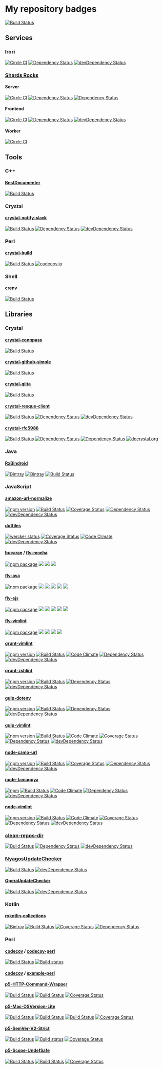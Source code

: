 # My repository badges

[![Build Status](https://snap-ci.com/pine613/badges/branch/master/build_image)](https://snap-ci.com/pine613/badges/branch/master)

## Services

### [Irori](https://github.com/pine613/Irori)

[![Circle CI](https://img.shields.io/circleci/project/pine613/Irori/master.svg?style=flat-square)](https://circleci.com/gh/pine613/Irori)
[![Dependency Status](https://img.shields.io/david/pine613/Irori.svg?style=flat-square)](https://david-dm.org/pine613/Irori)
[![devDependency Status](https://img.shields.io/david/dev/pine613/Irori.svg?style=flat-square)](https://david-dm.org/pine613/Irori#info=devDependencies)

### [Shards Rocks](https://shards.rocks/)

#### Server

[![Circle CI](https://img.shields.io/circleci/project/shardsrocks/sharock-server/master.svg)](https://circleci.com/gh/shardsrocks/sharock-server/tree/master)
[![Dependency Status](https://shards.rocks/badge/github/shardsrocks/sharock-api-server/status.svg)](https://shards.rocks/github/shardsrocks/sharock-api-server)
[![Dependency Status](https://shards.rocks/badge/github/shardsrocks/sharock-api-server/dev_status.svg)](https://shards.rocks/github/shardsrocks/sharock-api-server)

#### Frontend

[![Circle CI](https://img.shields.io/circleci/project/shardsrocks/sharock-frontend/master.svg)](https://circleci.com/gh/shardsrocks/sharock-frontend/tree/master)
[![Dependency Status](https://david-dm.org/shardsrocks/sharock-frontend.svg)](https://david-dm.org/shardsrocks/sharock-frontend)
[![devDependency Status](https://david-dm.org/shardsrocks/sharock-frontend/dev-status.svg)](https://david-dm.org/shardsrocks/sharock-frontend#info=devDependencies)

#### Worker

[![Circle CI](https://img.shields.io/circleci/project/shardsrocks/sharock-worker/master.svg)](https://circleci.com/gh/shardsrocks/sharock-worker/tree/master)

## Tools

### C++

#### [BestDocumenter](https://github.com/pine613/BestDocumenter)

[![Build Status](https://travis-ci.org/pine613/BestDocumenter.svg?branch=master)](https://travis-ci.org/pine613/BestDocumenter)

### Crystal

#### [crystal-notify-slack](https://github.com/pine613/crystal-notify-slack)

[![Build Status](https://travis-ci.org/pine613/crystal-notify-slack.svg?branch=master)](https://travis-ci.org/pine613/crystal-notify-slack)
[![Dependency Status](https://shards.rocks/badge/github/pine613/crystal-notify-slack/status.svg)](https://shards.rocks/github/pine613/crystal-notify-slack)
[![devDependency Status](https://shards.rocks/badge/github/pine613/crystal-notify-slack/dev_status.svg)](https://shards.rocks/github/pine613/crystal-notify-slack)

### Perl

#### [crystal-build](https://github.com/pine613/crystal-build)

[![Build Status](https://travis-ci.org/pine613/crystal-build.svg?branch=master)](https://travis-ci.org/pine613/crystal-build)
[![codecov.io](http://codecov.io/github/pine613/crystal-build/coverage.svg?branch=master)](http://codecov.io/github/pine613/crystal-build?branch=master)

### Shell

#### [crenv](https://github.com/pine613/crenv)

[![Build Status](https://travis-ci.org/pine613/crenv.svg?branch=master)](https://travis-ci.org/pine613/crenv)

## Libraries

### Crystal

#### [crystal-connpass](https://github.com/pine613/crystal-connpass)

[![Build Status](https://travis-ci.org/pine613/crystal-connpass.svg?branch=master)](https://travis-ci.org/pine613/crystal-connpass)

#### [crystal-github-simple](https://github.com/pine613/crystal-github-simple)

[![Build Status](https://travis-ci.org/pine613/crystal-github-simple.svg)](https://travis-ci.org/pine613/crystal-github-simple)

#### [crystal-qiita](https://github.com/pine613/crystal-qiita)

[![Build Status](https://travis-ci.org/pine613/crystal-qiita.svg)](https://travis-ci.org/pine613/crystal-qiita)

#### [crystal-resque-client](https://github.com/pine613/crystal-resque-client)

[![Build Status](https://travis-ci.org/pine613/crystal-resque-client.svg?branch=master)](https://travis-ci.org/pine613/crystal-resque-client)
[![Dependency Status](https://shards.rocks/badge/github/pine613/crystal-resque-client/status.svg)](https://shards.rocks/github/pine613/crystal-resque-client)
[![devDependency Status](https://shards.rocks/badge/github/pine613/crystal-resque-client/dev_status.svg)](https://shards.rocks/github/pine613/crystal-resque-client)

#### [crystal-rfc5988](https://github.com/pine613/crystal-rfc5988)

[![Build Status](https://travis-ci.org/pine613/crystal-rfc5988.svg?branch=master)](https://travis-ci.org/pine613/crystal-rfc5988)
[![Dependency Status](https://shards.rocks/badge/github/pine613/crystal-rfc5988/status.svg)](https://shards.rocks/github/pine613/crystal-rfc5988)
[![Dependency Status](https://shards.rocks/badge/github/pine613/crystal-rfc5988/dev_status.svg)](https://shards.rocks/github/pine613/crystal-rfc5988)
[![docrystal.org](http://docrystal.org/badge.svg?style=round)](http://docrystal.org/github.com/pine613/crystal-rfc5988)

### Java

#### [RxBindroid](https://github.com/pine613/RxBindroid)

[![Bintray](https://img.shields.io/bintray/v/pinemz/maven/rxbindroid.svg?style=flat-square)](https://bintray.com/pinemz/maven/rxbindroid/view)
[![Bintray](https://img.shields.io/bintray/v/pinemz/maven/rxbindroid-kotlin.svg?style=flat-square)](https://bintray.com/pinemz/maven/rxbindroid-kotlin/view)
[![Build Status](https://img.shields.io/travis/pine613/RxBindroid/master.svg?style=flat-square)](https://travis-ci.org/pine613/RxBindroid)

### JavaScript

#### [amazon-url-normalize](https://github.com/pine613/amznjp-url-normalize)

[![npm version](https://badge.fury.io/js/amznjp-url-normalize.svg)](http://badge.fury.io/js/amznjp-url-normalize)
[![Build Status](https://travis-ci.org/pine613/amznjp-url-normalize.svg?branch=master)](https://travis-ci.org/pine613/amznjp-url-normalize)
[![Coverage Status](https://coveralls.io/repos/pine613/amznjp-url-normalize/badge.svg?branch=master)](https://coveralls.io/r/pine613/amznjp-url-normalize?branch=master)
[![Dependency Status](https://david-dm.org/pine613/amznjp-url-normalize.svg)](https://david-dm.org/pine613/amznjp-url-normalize)
[![devDependency Status](https://david-dm.org/pine613/amznjp-url-normalize/dev-status.svg)](https://david-dm.org/pine613/amznjp-url-normalize#info=devDependencies)

#### [dotfiles](https://github.com/pine613/dotfiles)

[![wercker status](https://img.shields.io/wercker/ci/54f5f52d1afdc9f97c000564.svg?style=flat-square)](https://app.wercker.com/project/bykey/0f3a3fac65929edc8fd6e53818d5aba6)
[![Coverage Status](https://img.shields.io/coveralls/pine613/dotfiles/master.svg?style=flat-square)](https://coveralls.io/r/pine613/dotfiles)
[![Code Climate](https://img.shields.io/codeclimate/github/pine613/dotfiles.svg?style=flat-square)](https://codeclimate.com/github/pine613/dotfiles)
[![devDependency Status](https://img.shields.io/david/dev/pine613/dotfiles.svg?style=flat-square)](https://david-dm.org/pine613/dotfiles#info=devDependencies)

#### [bucaran](https://github.com/bucaran) / [fly-mocha](https://github.com/bucaran/fly-mocha)

[![npm package](https://img.shields.io/npm/v/fly-mocha.svg?style=flat-square)](https://www.npmjs.org/package/fly-mocha)
[![](http://img.shields.io/travis/bucaran/fly-mocha.svg?style=flat-square)](https://travis-ci.org/bucaran/fly-mocha)
[![](https://img.shields.io/david/bucaran/fly-mocha.svg?style=flat-square)](https://david-dm.org/bucaran/fly-mocha)
[![](https://img.shields.io/david/dev/bucaran/fly-mocha.svg?style=flat-square)](https://david-dm.org/bucaran/fly-mocha#info=devDependencies&view=table)

#### [fly-ava](https://github.com/pine613/fly-ava)

[![npm package](https://img.shields.io/npm/v/fly-ava.svg?style=flat-square)](https://www.npmjs.org/package/fly-ava)
[![](http://img.shields.io/travis/pine613/fly-ava.svg?style=flat-square)](https://travis-ci.org/pine613/fly-ava)
[![](https://img.shields.io/appveyor/ci/pine613/fly-ava/master.svg?style=flat-square)](https://ci.appveyor.com/project/pine613/fly-ava/branch/master)
[![](https://img.shields.io/codeclimate/github/pine613/fly-ava.svg?style=flat-square)](https://codeclimate.com/github/pine613/fly-ava)
[![](https://img.shields.io/david/pine613/fly-ava.svg?style=flat-square)](https://david-dm.org/pine613/fly-ava)
[![](https://img.shields.io/david/dev/pine613/fly-ava.svg?style=flat-square)](https://david-dm.org/pine613/fly-ava#info=devDependencies&view=table)

#### [fly-ejs](https://github.com/pine613/fly-ejs)

[![npm package](https://img.shields.io/npm/v/fly-ejs.svg?style=flat-square)](https://www.npmjs.org/package/fly-ejs)
[![](http://img.shields.io/travis/pine613/fly-ejs.svg?style=flat-square)](https://travis-ci.org/pine613/fly-ejs)
[![](https://img.shields.io/appveyor/ci/pine613/fly-ejs/master.svg?style=flat-square)](https://ci.appveyor.com/project/pine613/fly-ejs/branch/master)
[![](https://img.shields.io/codeclimate/github/pine613/fly-ejs.svg?style=flat-square)](https://codeclimate.com/github/pine613/fly-ejs)
[![](https://img.shields.io/david/pine613/fly-ejs.svg?style=flat-square)](https://david-dm.org/pine613/fly-ejs)
[![](https://img.shields.io/david/dev/pine613/fly-ejs.svg?style=flat-square)](https://david-dm.org/pine613/fly-ejs#info=devDependencies&view=table)

#### [fly-vimlint](https://github.com/pine613/fly-vimlint)

[![npm package](https://img.shields.io/npm/v/fly-vimlint.svg?style=flat-square)](https://www.npmjs.org/package/fly-vimlint)
[![](http://img.shields.io/travis/pine613/fly-vimlint.svg?style=flat-square)](https://travis-ci.org/pine613/fly-vimlint)
[![](https://img.shields.io/codeclimate/github/pine613/fly-vimlint.svg?style=flat-square)](https://codeclimate.com/github/pine613/fly-vimlint)
[![](https://img.shields.io/david/pine613/fly-vimlint.svg?style=flat-square)](https://david-dm.org/pine613/fly-vimlint)
[![](https://img.shields.io/david/dev/pine613/fly-vimlint.svg?style=flat-square)](https://david-dm.org/pine613/fly-vimlint#info=devDependencies&view=table)

#### [grunt-vimlint](https://github.com/pine613/grunt-vimlint)

[![npm version](https://badge.fury.io/js/grunt-vimlint.svg)](http://badge.fury.io/js/grunt-vimlint)
[![Build Status](https://travis-ci.org/pine613/grunt-vimlint.svg?branch=master)](https://travis-ci.org/pine613/grunt-vimlint)
[![Code Climate](https://codeclimate.com/github/pine613/grunt-vimlint/badges/gpa.svg)](https://codeclimate.com/github/pine613/grunt-vimlint)
[![Dependency Status](https://david-dm.org/pine613/grunt-vimlint.svg)](https://david-dm.org/pine613/grunt-vimlint)
[![devDependency Status](https://david-dm.org/pine613/grunt-vimlint/dev-status.svg)](https://david-dm.org/pine613/grunt-vimlint#info=devDependencies)

#### [grunt-zshlint](https://github.com/pine613/grunt-zshlint)

[![npm version](https://badge.fury.io/js/grunt-zshlint.svg)](http://badge.fury.io/js/grunt-zshlint)
[![Build Status](https://travis-ci.org/pine613/grunt-zshlint.svg?branch=master)](https://travis-ci.org/pine613/grunt-zshlint)
[![Dependency Status](https://david-dm.org/pine613/grunt-zshlint.svg)](https://david-dm.org/pine613/grunt-zshlint)
[![devDependency Status](https://david-dm.org/pine613/grunt-zshlint/dev-status.svg)](https://david-dm.org/pine613/grunt-zshlint#info=devDependencies)

#### [gulp-dotenv](https://github.com/pine613/gulp-dotenv)

[![npm version](https://img.shields.io/npm/v/gulp-dotenv.svg?style=flat-square)](https://www.npmjs.com/package/gulp-dotenv)
[![Build Status](https://img.shields.io/travis/pine613/gulp-dotenv/master.svg?style=flat-square)](https://travis-ci.org/pine613/gulp-dotenv)
[![Dependency Status](https://img.shields.io/david/pine613/gulp-dotenv.svg?style=flat-square)](https://david-dm.org/pine613/gulp-dotenv)
[![devDependency Status](https://img.shields.io/david/dev/pine613/gulp-dotenv.svg?style=flat-square)](https://david-dm.org/pine613/gulp-dotenv#info=devDependencies)

#### [gulp-vimlint](https://github.com/pine613/gulp-vimlint)

[![npm version](https://badge.fury.io/js/gulp-vimlint.svg)](http://badge.fury.io/js/gulp-vimlint)
[![Build Status](https://travis-ci.org/pine613/gulp-vimlint.svg?branch=master)](https://travis-ci.org/pine613/gulp-vimlint)
[![Code Climate](https://codeclimate.com/github/pine613/gulp-vimlint/badges/gpa.svg)](https://codeclimate.com/github/pine613/gulp-vimlint)
[![Coverage Status](https://coveralls.io/repos/pine613/gulp-vimlint/badge.svg?branch=master)](https://coveralls.io/r/pine613/gulp-vimlint?branch=master)
[![Dependency Status](https://david-dm.org/pine613/gulp-vimlint.svg)](https://david-dm.org/pine613/gulp-vimlint)
[![devDependency Status](https://david-dm.org/pine613/gulp-vimlint/dev-status.svg)](https://david-dm.org/pine613/gulp-vimlint#info=devDependencies)

#### [node-camo-url](https://github.com/pine613/node-camo-url)

[![npm version](https://badge.fury.io/js/camo-url.svg)](http://badge.fury.io/js/camo-url)
[![Build Status](https://travis-ci.org/pine613/node-camo-url.svg?branch=master)](https://travis-ci.org/pine613/node-camo-url)
[![Coverage Status](https://coveralls.io/repos/pine613/node-camo-url/badge.svg?branch=master)](https://coveralls.io/r/pine613/node-camo-url?branch=master)
[![Dependency Status](https://david-dm.org/pine613/node-camo-url.svg)](https://david-dm.org/pine613/node-camo-url)
[![devDependency Status](https://david-dm.org/pine613/node-camo-url/dev-status.svg)](https://david-dm.org/pine613/node-camo-url#info=devDependencies)

#### [node-tamagoya](https://github.com/pine613/node-tamagoya)

[![npm](https://img.shields.io/npm/v/tamagoya.svg?style=flat-square)](https://www.npmjs.org/package/tamagoya)
[![Build Status](https://img.shields.io/travis/pine613/node-tamagoya/master.svg?style=flat-square)](https://travis-ci.org/pine613/node-tamagoya)
[![Code Climate](https://img.shields.io/codeclimate/github/pine613/node-tamagoya.svg?style=flat-square)](https://codeclimate.com/github/pine613/node-tamagoya)
[![Dependency Status](https://img.shields.io/david/pine613/node-tamagoya.svg?style=flat-square)](https://david-dm.org/pine613/node-tamagoya)
[![devDependency Status](https://img.shields.io/david/dev/pine613/node-tamagoya.svg?style=flat-square)](https://david-dm.org/pine613/node-tamagoya#info=devDependencies)

#### [node-vimlint](https://github.com/pine613/node-vimlint)

[![npm version](https://img.shields.io/npm/v/vimlint.svg?style=flat-square)](http://badge.fury.io/js/vimlint)
[![Build Status](https://img.shields.io/travis/pine613/node-vimlint/master.svg?style=flat-square)](https://travis-ci.org/pine613/node-vimlint)
[![Code Climate](https://img.shields.io/codeclimate/github/pine613/node-vimlint.svg?style=flat-square)](https://codeclimate.com/github/pine613/node-vimlint)
[![Coverage Status](https://img.shields.io/coveralls/pine613/node-vimlint/master.svg?style=flat-square)](https://coveralls.io/r/pine613/node-vimlint?branch=master)
[![Dependency Status](https://img.shields.io/david/pine613/node-vimlint.svg?style=flat-square)](https://david-dm.org/pine613/node-vimlint)
[![devDependency Status](https://img.shields.io/david/dev/pine613/node-vimlint.svg?style=flat-square)](https://david-dm.org/pine613/node-vimlint#info=devDependencies)

### [clean-repos-dir](https://github.com/pine613/clean-repos-dir)

[![Build Status](https://travis-ci.org/pine613/clean-repos-dir.svg?branch=master)](https://travis-ci.org/pine613/clean-repos-dir)
[![Dependency Status](https://david-dm.org/pine613/clean-repos-dir.svg)](https://david-dm.org/pine613/clean-repos-dir)
[![devDependency Status](https://david-dm.org/pine613/clean-repos-dir/dev-status.svg)](https://david-dm.org/pine613/clean-repos-dir#info=devDependencies)

### [NyagosUpdateChecker](https://github.com/pine613/NyagosUpdateChecker)

[![Build Status](https://travis-ci.org/pine613/NyagosUpdateChecker.svg?branch=master)](https://travis-ci.org/pine613/NyagosUpdateChecker)
[![devDependency Status](https://david-dm.org/pine613/NyagosUpdateChecker/dev-status.svg)](https://david-dm.org/pine613/NyagosUpdateChecker#info=devDependencies)

#### [OperaUpdateChecker](https://github.com/pine613/OperaUpdateChecker)

[![Build Status](https://travis-ci.org/pine613/OperaUpdateChecker.svg?branch=master)](https://travis-ci.org/pine613/OperaUpdateChecker)
[![devDependency Status](https://david-dm.org/pine613/OperaUpdateChecker/dev-status.svg)](https://david-dm.org/pine613/OperaUpdateChecker#info=devDependencies)

### Kotlin

#### [rxkotlin-collections](https://github.com/pine613/rxkotlin-collections)

[![Bintray](https://img.shields.io/bintray/v/pinemz/maven/rxkotlin-collections.svg?style=flat-square)](https://bintray.com/pinemz/maven/rxkotlin-collections/view)
[![Build Status](https://img.shields.io/travis/pine613/rxkotlin-collections/master.svg?style=flat-square)](https://travis-ci.org/pine613/rxkotlin-collections)
[![Coverage Status](https://img.shields.io/coveralls/pine613/rxkotlin-collections/master.svg?style=flat-square)](https://coveralls.io/github/pine613/rxkotlin-collections?branch=master)
[![Dependency Status](https://img.shields.io/versioneye/d/user/projects/56f2a16f35630e0034fd9c8a.svg?style=flat-square)](https://www.versioneye.com/user/projects/56f2a16f35630e0034fd9c8a)

### Perl

#### [codecov](https://github.com/codecov) / [codecov-perl](https://github.com/codecov/codecov-perl)

[![Build Status](https://travis-ci.org/codecov/codecov-perl.svg?branch=master)](https://travis-ci.org/codecov/codecov-perl)
[![Build status](https://ci.appveyor.com/api/projects/status/5lsn4kb9dt9fj9eq/branch/master?svg=true)](https://ci.appveyor.com/project/stevepeak/codecov-perl/branch/master)

#### [codecov](https://github.com/codecov) / [example-perl](https://github.com/codecov/example-perl)

#### [p5-HTTP-Command-Wrapper](https://github.com/pine613/p5-HTTP-Command-Wrapper)

[![Build Status](https://travis-ci.org/pine/p5-HTTP-Command-Wrapper.svg?branch=master)](https://travis-ci.org/pine/p5-HTTP-Command-Wrapper)
[![Build Status](https://img.shields.io/appveyor/ci/pine/p5-HTTP-Command-Wrapper/master.svg)](https://ci.appveyor.com/project/pine/p5-HTTP-Command-Wrapper/branch/master)
[![Coverage Status](http://codecov.io/github/pine/p5-HTTP-Command-Wrapper/coverage.svg?branch=master)](https://codecov.io/github/pine/p5-HTTP-Command-Wrapper?branch=master)

#### [p5-Mac-OSVersion-Lite](https://github.com/pine/p5-Mac-OSVersion-Lite)

[![Build Status](https://travis-ci.org/pine/p5-Mac-OSVersion-Lite.svg?branch=master)](https://travis-ci.org/pine/p5-Mac-OSVersion-Lite)
[![Build Status](https://img.shields.io/appveyor/ci/pine/p5-Mac-OSVersion-Lite/master.svg)](https://ci.appveyor.com/project/pine/p5-Mac-OSVersion-Lite/branch/master)
[![Build Status](https://www.bitrise.io/app/503275701cc9e4da.svg?token=P1KdZ5gize3B8yaQQv9HvQ&branch=master)](https://www.bitrise.io/app/503275701cc9e4da)
[![Coverage Status](http://codecov.io/github/pine/p5-Mac-OSVersion-Lite/coverage.svg?branch=master)](https://codecov.io/github/pine/p5-Mac-OSVersion-Lite?branch=master)

#### [p5-SemVer-V2-Strict](https://github.com/pine/p5-SemVer-V2-Strict)

[![Build Status](https://travis-ci.org/pine/p5-SemVer-V2-Strict.svg?branch=master)](https://travis-ci.org/pine/p5-SemVer-V2-Strict)
[![Build status](https://ci.appveyor.com/api/projects/status/bdym4j0is9v738v6/branch/master?svg=true)](https://ci.appveyor.com/project/pine/p5-semver-v2-strict/branch/master)
[![Coverage Status](http://codecov.io/github/pine/p5-SemVer-V2-Strict/coverage.svg?branch=master)](https://codecov.io/github/pine/p5-SemVer-V2-Strict?branch=master)

#### [p5-Scope-UndefSafe](https://github.com/pine/p5-Scope-UndefSafe)

[![Build Status](https://travis-ci.org/pine/p5-Scope-UndefSafe.svg?branch=master)](https://travis-ci.org/pine/p5-Scope-UndefSafe)
[![Build Status](https://img.shields.io/appveyor/ci/pine/p5-Scope-UndefSafe/master.svg)](https://ci.appveyor.com/project/pine/p5-Scope-UndefSafe/branch/master)
[![Coverage Status](http://codecov.io/github/pine/p5-Scope-UndefSafe/coverage.svg?branch=master)](https://codecov.io/github/pine/p5-Scope-UndefSafe?branch=master)
